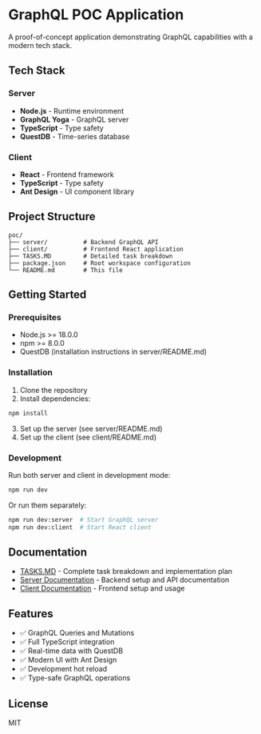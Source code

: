 # GraphQL POC Application

A proof-of-concept application demonstrating GraphQL capabilities with a modern tech stack.

## Tech Stack

### Server
- **Node.js** - Runtime environment
- **GraphQL Yoga** - GraphQL server
- **TypeScript** - Type safety
- **QuestDB** - Time-series database

### Client
- **React** - Frontend framework
- **TypeScript** - Type safety
- **Ant Design** - UI component library

## Project Structure

```
poc/
├── server/          # Backend GraphQL API
├── client/          # Frontend React application
├── TASKS.MD         # Detailed task breakdown
├── package.json     # Root workspace configuration
└── README.md        # This file
```

## Getting Started

### Prerequisites
- Node.js >= 18.0.0
- npm >= 8.0.0
- QuestDB (installation instructions in server/README.md)

### Installation

1. Clone the repository
2. Install dependencies:
```bash
npm install
```

3. Set up the server (see server/README.md)
4. Set up the client (see client/README.md)

### Development

Run both server and client in development mode:
```bash
npm run dev
```

Or run them separately:
```bash
npm run dev:server  # Start GraphQL server
npm run dev:client  # Start React client
```

## Documentation

- [TASKS.MD](./TASKS.MD) - Complete task breakdown and implementation plan
- [Server Documentation](./server/README.md) - Backend setup and API documentation
- [Client Documentation](./client/README.md) - Frontend setup and usage

## Features

- ✅ GraphQL Queries and Mutations
- ✅ Full TypeScript integration
- ✅ Real-time data with QuestDB
- ✅ Modern UI with Ant Design
- ✅ Development hot reload
- ✅ Type-safe GraphQL operations

## License

MIT